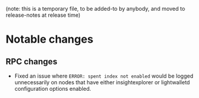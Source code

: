 (note: this is a temporary file, to be added-to by anybody, and moved to
release-notes at release time)

Notable changes
===============

RPC changes
-----------

- Fixed an issue where `ERROR: spent index not enabled` would be logged
  unnecessarily on nodes that have either insightexplorer or lightwalletd
  configuration options enabled.
